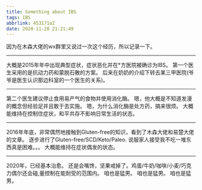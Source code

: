 ```yaml
---
title: Something about IBS
tags: IBS
abbrlink: 453171a2
date: 2020-11-28 21:21:49
---
```

因为在木森大佬的wx群里又说过一次这个经历，所以记录一下。
*****
大概是2015年年中出现典型症状，症状恶化并在*方医院被确诊为IBS。
第一个医生采用的是抗动力药和蒙脱石散的方案。
后来在奶奶的介绍下转去某三甲医院(爷爷是医生认识那边科室的一个医生的关系)。
*****
第二个医生建议停止食用易产气的食物并使用消化酶。
嗯，他大概是不知道发漫的概念但经验足并且敢于去实施。
嗯，为什么消化酶是处方药，搞来很烦。
大概能维持在控制住症状，和平共存不影响日常生活的状态。
*****
2016年年底，非常偶然地接触到Gluten-free的知识，看到了木森大佬和易楚大佬的文章。
逐步进行了Gluten-free/SCD/Keto/Paleo.
说服家人接受我不吃一堆东西真是困难。。。
大概能维持在症状偶发的状态。
*****
2020年，已经基本治愈。
还是会嘴馋，坚果戒掉了。鸡蛋/牛奶/咖啡/小麦/巧克力偶尔还会碰,量控制在能耐受的范围内。
咱也是猛男。
咱也是猛男。
咱也是猛男。
